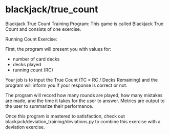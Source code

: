# blackjack/true_count

Blackjack True Count Training Program: This game is called Blackjack True Count and consists of one exercise.

Running Count Exercise:

First, the program will present you with values for:
- number of card decks
- decks played
- running count (RC)

Your job is to input the True Count (TC = RC / Decks Remaining) and the program will inform you if your response is correct or not. 

The program will record how many rounds are played, how many mistakes are made, and the time it takes for the user to answer.
Metrics are output to the user to summarize their performance.

Once this program is mastered to satisfaction, check out blackjack/deviation_training/deviations.py to combine this exercise with a deviation exercise.
